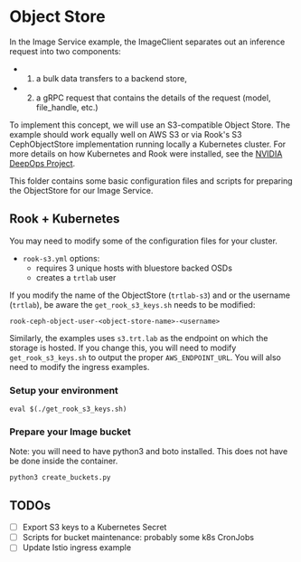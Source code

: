 # Object Store

In the Image Service example, the ImageClient separates out an inference request
into two components: 
- 1) a bulk data transfers to a backend store, 
- 2) a gRPC request that contains the details of the request (model, file_handle, etc.)

To implement this concept, we will use an S3-compatible Object Store. The
example should work equally well on AWS S3 or via Rook's S3 CephObjectStore
implementation running locally a Kubernetes cluster. For more details on
how Kubernetes and Rook were installed, see the [NVIDIA DeepOps Project](https://github.com/nvidia/deepops).

This folder contains some basic configuration files and scripts for preparing the
ObjectStore for our Image Service.

## Rook + Kubernetes

You may need to modify some of the configuration files for your cluster.

- `rook-s3.yml` options:
  - requires 3 unique hosts with bluestore backed OSDs
  - creates a `trtlab` user

If you modify the name of the ObjectStore (`trtlab-s3`) and or the username (`trtlab`),
be aware the `get_rook_s3_keys.sh` needs to be modified:

```
rook-ceph-object-user-<object-store-name>-<username>
```

Similarly, the examples uses `s3.trt.lab` as the endpoint on which the storage
is hosted. If you change this, you will need to modify `get_rook_s3_keys.sh` to
output the proper `AWS_ENDPOINT_URL`. You will also need to modify the ingress
examples.

### Setup your environment
```
eval $(./get_rook_s3_keys.sh)
```

### Prepare your Image bucket

Note: you will need to have python3 and boto installed.  This does not have be done
inside the container.

```
python3 create_buckets.py
```

## TODOs

- [ ] Export S3 keys to a Kubernetes Secret
- [ ] Scripts for bucket maintenance: probably some k8s CronJobs
- [ ] Update Istio ingress example